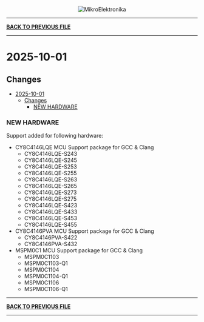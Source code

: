 <p align="center">
  <img src="http://www.mikroe.com/img/designs/beta/logo_small.png?raw=true" alt="MikroElektronika"/>
</p>

---

**[BACK TO PREVIOUS FILE](../changelog.md)**

---

# 2025-10-01

## Changes

- [2025-10-01](#2025-10-01)
  - [Changes](#changes)
    - [NEW HARDWARE](#new-hardware)

### NEW HARDWARE

Support added for following hardware:

+ CY8C4146LQE MCU Support package for GCC & Clang
  + CY8C4146LQE-S243
  + CY8C4146LQE-S245
  + CY8C4146LQE-S253
  + CY8C4146LQE-S255
  + CY8C4146LQE-S263
  + CY8C4146LQE-S265
  + CY8C4146LQE-S273
  + CY8C4146LQE-S275
  + CY8C4146LQE-S423
  + CY8C4146LQE-S433
  + CY8C4146LQE-S453
  + CY8C4146LQE-S455
+ CY8C4146PVA MCU Support package for GCC & Clang
  + CY8C4146PVA-S422
  + CY8C4146PVA-S432
+ MSPM0C1 MCU Support package for GCC & Clang
  + MSPM0C1103
  + MSPM0C1103-Q1
  + MSPM0C1104
  + MSPM0C1104-Q1
  + MSPM0C1106
  + MSPM0C1106-Q1

---

**[BACK TO PREVIOUS FILE](../changelog.md)**

---
